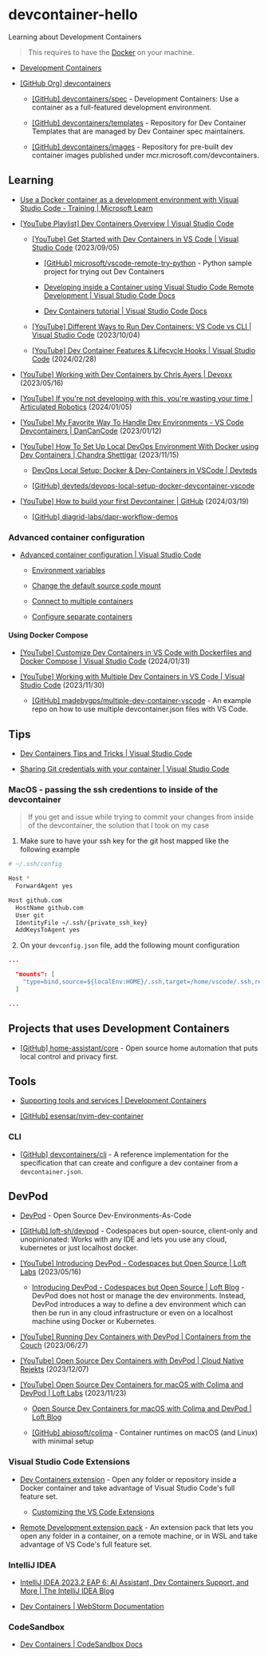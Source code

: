 # devcontainer-hello

Learning about Development Containers

> This requires to have the [Docker](https://www.docker.com/) on your machine.

- [Development Containers](https://containers.dev/)

- [[GitHub Org] devcontainers](https://github.com/devcontainers)

  - [[GitHub] devcontainers/spec](https://github.com/devcontainers/spec) - Development Containers: Use a container as a full-featured development environment.

  - [[GitHub] devcontainers/templates](https://github.com/devcontainers/templates) - Repository for Dev Container Templates that are managed by Dev Container spec maintainers.

  - [[GitHub] devcontainers/images](https://github.com/devcontainers/images) - Repository for pre-built dev container images published under mcr.microsoft.com/devcontainers.

## Learning

- [Use a Docker container as a development environment with Visual Studio Code - Training | Microsoft Learn](https://learn.microsoft.com/en-us/training/modules/use-docker-container-dev-env-vs-code/)

- [[YouTube Playlist] Dev Containers Overview | Visual Studio Code](https://www.youtube.com/playlist?list=PLj6YeMhvp2S7FFvNDj7ks7ndm0u69Ufrs)

  - [[YouTube] Get Started with Dev Containers in VS Code | Visual Studio Code](https://www.youtube.com/watch?v=b1RavPr_878) (2023/09/05)

    - [[GitHub] microsoft/vscode-remote-try-python](https://github.com/microsoft/vscode-remote-try-python) - Python sample project for trying out Dev Containers

    - [Developing inside a Container using Visual Studio Code Remote Development | Visual Studio Code Docs](https://code.visualstudio.com/docs/devcontainers/containers)

    - [Dev Containers tutorial | Visual Studio Code Docs](https://code.visualstudio.com/docs/devcontainers/tutorial)

  - [[YouTube] Different Ways to Run Dev Containers: VS Code vs CLI | Visual Studio Code](https://www.youtube.com/watch?v=Fc6TAahZ1Pk) (2023/10/04)

  - [[YouTube] Dev Container Features & Lifecycle Hooks | Visual Studio Code](https://www.youtube.com/watch?v=iCopdmuabBM) (2024/02/28)

- [[YouTube] Working with Dev Containers by Chris Ayers | Devoxx](https://www.youtube.com/watch?v=HV7LJ_LUZ5A) (2023/05/16)

- [[YouTube] If you're not developing with this, you're wasting your time | Articulated Robotics](https://www.youtube.com/watch?v=dihfA7Ol6Mw) (2024/01/05)

- [[YouTube] My Favorite Way To Handle Dev Environments - VS Code Devcontainers | DanCanCode](https://www.youtube.com/watch?v=SDa3v4Quj7Y) (2023/01/12)

- [[YouTube] How To Set Up Local DevOps Environment With Docker using Dev Containers | Chandra Shettigar](https://www.youtube.com/watch?v=XTfIVffnapo) (2023/11/15)

  - [DevOps Local Setup: Docker & Dev-Containers in VSCode | Devteds](https://www.devteds.com/devops-local-setup-with-docker-and-devcontainers-vscode/)

  - [[GitHub] devteds/devops-local-setup-docker-devcontainer-vscode](https://github.com/devteds/devops-local-setup-docker-devcontainer-vscode)

- [[YouTube] How to build your first Devcontainer | GitHub](https://www.youtube.com/watch?v=C_5tDWsWSj0) (2024/03/19)

  - [[GitHub] diagrid-labs/dapr-workflow-demos](https://github.com/diagrid-labs/dapr-workflow-demos)


### Advanced container configuration

- [Advanced container configuration | Visual Studio Code](https://code.visualstudio.com/remote/advancedcontainers/overview)

  - [Environment variables](https://code.visualstudio.com/remote/advancedcontainers/environment-variables)

  - [Change the default source code mount](https://code.visualstudio.com/remote/advancedcontainers/change-default-source-mount)

  - [Connect to multiple containers](https://code.visualstudio.com/remote/advancedcontainers/connect-multiple-containers)

  - [Configure separate containers](https://code.visualstudio.com/remote/advancedcontainers/configure-separate-containers)


#### Using Docker Compose

- [[YouTube] Customize Dev Containers in VS Code with Dockerfiles and Docker Compose | Visual Studio Code](https://www.youtube.com/watch?v=p9L7YFqHGk4) (2024/01/31)

- [[YouTube] Working with Multiple Dev Containers in VS Code | Visual Studio Code](https://www.youtube.com/watch?v=bVmczgfeR5Y) (2023/11/30)

  - [[GitHub] madebygps/multiple-dev-container-vscode](https://github.com/madebygps/multiple-dev-container-vscode) - An example repo on how to use multiple devcontainer.json files with VS Code.

## Tips

- [Dev Containers Tips and Tricks | Visual Studio Code](https://code.visualstudio.com/docs/devcontainers/tips-and-tricks)

- [Sharing Git credentials with your container | Visual Studio Code](https://code.visualstudio.com/remote/advancedcontainers/sharing-git-credentials)

### MacOS - passing the ssh credentions to inside of the devcontainer

> If you get and issue while trying to commit your changes from inside of the devcontainer, the solution that I took on my case

1. Make sure to have your ssh key for the git host mapped like the following example


```bash
# ~/.ssh/config

Host *
  ForwardAgent yes

Host github.com
  HostName github.com
  User git
  IdentityFile ~/.ssh/{private_ssh_key}
  AddKeysToAgent yes
```

2. On your `devconfig.json` file, add the following mount configuration

```json
...

  "mounts": [
    "type=bind,source=${localEnv:HOME}/.ssh,target=/home/vscode/.ssh,readonly"
  ]

...
```


## Projects that uses Development Containers

- [[GitHub] home-assistant/core](https://github.com/home-assistant/core) - Open source home automation that puts local control and privacy first.

## Tools

- [Supporting tools and services | Development Containers](https://containers.dev/supporting)

- [[GitHub] esensar/nvim-dev-container](https://github.com/esensar/nvim-dev-container)

### CLI

- [[GitHub] devcontainers/cli](https://github.com/devcontainers/cli) - A reference implementation for the specification that can create and configure a dev container from a `devcontainer.json`.

## DevPod

- [DevPod](https://devpod.sh/) - Open Source Dev-Environments-As-Code

- [[GitHub] loft-sh/devpod](https://github.com/loft-sh/devpod) - Codespaces but open-source, client-only and unopinionated: Works with any IDE and lets you use any cloud, kubernetes or just localhost docker.

- [[YouTube] Introducing DevPod - Codespaces but Open Source | Loft Labs](https://www.youtube.com/watch?v=87oHtFO5lkc) (2023/05/16)

  - [Introducing DevPod - Codespaces but Open Source | Loft Blog](https://loft.sh/blog/introducing-devpod-codespaces-but-open-source/) - DevPod does not host or manage the dev environments. Instead, DevPod introduces a way to define a dev environment which can then be run in any cloud infrastructure or even on a localhost machine using Docker or Kubernetes.

- [[YouTube] Running Dev Containers with DevPod | Containers from the Couch](https://www.youtube.com/watch?v=pV2ymHluPtE) (2023/06/27)

- [[YouTube] Open Source Dev Containers with DevPod | Cloud Native Rejekts](https://www.youtube.com/watch?v=jSVWiecTeo0) (2023/12/07)

- [[YouTube] Open Source Dev Containers for macOS with Colima and DevPod | Loft Labs](https://www.youtube.com/watch?v=7oxLnYT6p_w) (2023/11/23)

  - [Open Source Dev Containers for macOS with Colima and DevPod | Loft Blog](https://loft.sh/blog/dev-containers-with-colima-and-devpod/)

  - [[GitHub] abiosoft/colima](https://github.com/abiosoft/colima) - Container runtimes on macOS (and Linux) with minimal setup

### Visual Studio Code Extensions

- [Dev Containers extension](https://marketplace.visualstudio.com/items?itemName=ms-vscode-remote.remote-containers) - Open any folder or repository inside a Docker container and take advantage of Visual Studio Code's full feature set.

  - [Customizing the VS Code Extensions](https://containers.dev/supporting#visual-studio-code)

- [Remote Development extension pack](https://marketplace.visualstudio.com/items?itemName=ms-vscode-remote.vscode-remote-extensionpack) - An extension pack that lets you open any folder in a container, on a remote machine, or in WSL and take advantage of VS Code's full feature set.

### IntelliJ IDEA

- [IntelliJ IDEA 2023.2 EAP 6: AI Assistant, Dev Containers Support, and More | The IntelliJ IDEA Blog](https://blog.jetbrains.com/idea/2023/06/intellij-idea-2023-2-eap-6/#support-for-dev-containers)

- [Dev Containers | WebStorm Documentation](https://www.jetbrains.com/help/webstorm/connect-to-devcontainer.html)

### CodeSandbox

- [Dev Containers | CodeSandbox Docs](https://codesandbox.io/docs/learn/environment/devcontainers)

